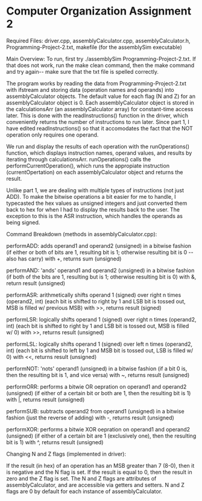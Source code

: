 # Computer Organization Assignment 2

Required Files: driver.cpp, assemblyCalculator.cpp, assemblyCalculator.h, Programming-Project-2.txt, makefile (for the assemblySim executable)


Main Overview: To run, first try ./assemblySim Programming-Project-2.txt. If that does not work, run the make clean command, then the make command and try again-- make sure that the txt file is spelled correctly.

The program works by reading the data from Programming-Project-2.txt with ifstream and storing data (operation names and operands) into assemblyCalculator objects. The default value for each flag (N and Z) for an assemblyCalculator object is 0. Each assemblyCalculator object is stored in the calculationsArr (an assemblyCalculator array) for constant-time access later. This is done with the readInstructions() function in the driver, which conveniently returns the number of instructions to run later. Since part 1, I have edited readInstructions() so that it accomodates the fact that the NOT operation only requires one operand.

We run and display the results of each operation with the runOperations() function, which displays instruction names, operand values, and results by iterating through calculationsArr. runOperations() calls the performCurrentOperation(), which runs the appropiate instruction (currentOpertation) on each assemblyCalculator object and returns the result.

Unlike part 1, we are dealing with multiple types of instructions (not just ADD). To make the bitwise operations a bit easier for me to handle, I typecasted the hex values as unsigned integers and just converted them back to hex for when I had to display the results back to the user. The exception to this is the ASR instruction, which handles the operands as being signed.



Command Breakdown (methods in assemblyCalculator.cpp):

performADD: adds operand1 and operand2 (unsigned) in a bitwise fashion (if either or both of bits are 1, resulting bit is 1; otherwise resulting bit is 0 -- also has carry) with +, returns sum (unsigned)

performAND: 'ands' operand1 and operand2 (unsigned) in a bitwise fashion (if both of the bits are 1, resulting but is 1; otherwise resulting bit is 0) with &, return result (unsigned)

performASR: arithmetically shifts operand 1 (signed) over right n times (operand2, int) (each bit is shifted to right by 1 and LSB bit is tossed out, MSB is filled w/ previous MSB) with >>, returns result (signed)

performLSR: logically shifts operand 1 (signed) over right n times (operand2, int) (each bit is shifted to right by 1 and LSB bit is tossed out, MSB is filled w/ 0) with >>, returns result (unsigned)

performLSL: logically shifts operand 1 (signed) over left n times (operand2, int) (each bit is shifted to left by 1 and MSB bit is tossed out, LSB is filled w/ 0) with <<, returns result (unsigned)

performNOT: 'nots' operand1 (unsigned) in a bitwise fashion (if a bit 0 is, then the resulting bit is 1, and vice versa) with ~, returns result (unsigned)

performORR: performs a bitwie OR oepration on operand1 and operand2 (unsigned) (if either of a certain bit or both are 1, then the resulting bit is 1) with |, returns result (unsigned)

performSUB: subtracts operand2 from operand1 (unsigned) in a bitwise fashion (just the reverse of adding) with -, returns result (unsigned)

performXOR: performs a bitwie XOR oepration on operand1 and operand2 (unsigned) (if either of a certain bit are 1 (exclusively one), then the resulting bit is 1) with ^, returns result (unsigned)



Changing N and Z flags (implemented in driver):

If the result (in hex) of an operation has an MSB greater than 7 (8-0), then it is negative and the N flag is set. If the result is equal to 0, then the result in zero and the Z flag is set. The N and Z flags are attributes of assemblyCalculator, and are accessible via getters and setters. N and Z flags are 0 by default for each instance of assemblyCalculator.
